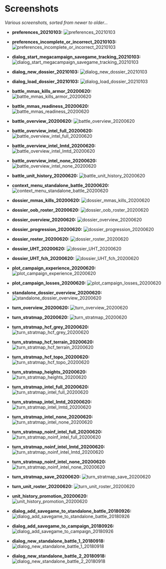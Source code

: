 # Screenshots
_Various screenshots, sorted from newer to older..._

* **preferences_20210103:**
![preferences_20210103](preferences_20210103.png?raw=true "preferences_20210103")

* **preferences_incomplete_or_incorrect_20210103:**
![preferences_incomplete_or_incorrect_20210103](preferences_incomplete_or_incorrect_20210103.png?raw=true "preferences_incomplete_or_incorrect_20210103")

* **dialog_start_megacampaign_savegame_tracking_20210103:**
![dialog_start_megacampaign_savegame_tracking_20210103](dialog_start_megacampaign_savegame_tracking_20210103.png?raw=true "dialog_start_megacampaign_savegame_tracking_20210103")

* **dialog_new_dossier_20210103:**
![dialog_new_dossier_20210103](dialog_new_dossier_20210103.png?raw=true "dialog_new_dossier_20210103")

* **dialog_load_dossier_20210103:**
![dialog_load_dossier_20210103](dialog_load_dossier_20210103.png?raw=true "dialog_load_dossier_20210103")

* **battle_mmas_kills_armor_20200620:**
![battle_mmas_kills_armor_20200620](battle_mmas_kills_armor_20200620.png?raw=true "battle_mmas_kills_armor_20200620")

* **battle_mmas_readiness_20200620:**
![battle_mmas_readiness_20200620](battle_mmas_readiness_20200620.png?raw=true "battle_mmas_readiness_20200620")

* **battle_overview_20200620:**
![battle_overview_20200620](battle_overview_20200620.png?raw=true "battle_overview_20200620")

* **battle_overview_intel_full_20200620:**
![battle_overview_intel_full_20200620](battle_overview_intel_full_20200620.png?raw=true "battle_overview_intel_full_20200620")

* **battle_overview_intel_lmtd_20200620:**
![battle_overview_intel_lmtd_20200620](battle_overview_intel_lmtd_20200620.png?raw=true "battle_overview_intel_lmtd_20200620")

* **battle_overview_intel_none_20200620:**
![battle_overview_intel_none_20200620](battle_overview_intel_none_20200620.png?raw=true "battle_overview_intel_none_20200620")

* **battle_unit_history_20200620:**
![battle_unit_history_20200620](battle_unit_history_20200620.png?raw=true "battle_unit_history_20200620")

* **context_menu_standalone_battle_20200620:**
![context_menu_standalone_battle_20200620](context_menu_standalone_battle_20200620.png?raw=true "context_menu_standalone_battle_20200620")

* **dossier_mmas_kills_20200620:**
![dossier_mmas_kills_20200620](dossier_mmas_kills_20200620.png?raw=true "dossier_mmas_kills_20200620")

* **dossier_oob_roster_20200620:**
![dossier_oob_roster_20200620](dossier_oob_roster_20200620.png?raw=true "dossier_oob_roster_20200620")

* **dossier_overview_20200620:**
![dossier_overview_20200620](dossier_overview_20200620.png?raw=true "dossier_overview_20200620")

* **dossier_progression_20200620:**
![dossier_progression_20200620](dossier_progression_20200620.png?raw=true "dossier_progression_20200620")

* **dossier_roster_20200620:**
![dossier_roster_20200620](dossier_roster_20200620.png?raw=true "dossier_roster_20200620")

* **dossier_UHT_20200620:**
![dossier_UHT_20200620](dossier_UHT_20200620.png?raw=true "dossier_UHT_20200620")

* **dossier_UHT_fch_20200620:**
![dossier_UHT_fch_20200620](dossier_UHT_fch_20200620.png?raw=true "dossier_UHT_fch_20200620")

* **plot_campaign_experience_20200620:**
![plot_campaign_experience_20200620](plot_campaign_experience_20200620.png?raw=true "plot_campaign_experience_20200620")

* **plot_campaign_losses_20200620:**
![plot_campaign_losses_20200620](plot_campaign_losses_20200620.png?raw=true "plot_campaign_losses_20200620")

* **standalone_dossier_overview_20200620:**
![standalone_dossier_overview_20200620](standalone_dossier_overview_20200620.png?raw=true "standalone_dossier_overview_20200620")

* **turn_overview_20200620:**
![turn_overview_20200620](turn_overview_20200620.png?raw=true "turn_overview_20200620")

* **turn_stratmap_20200620:**
![turn_stratmap_20200620](turn_stratmap_20200620.png?raw=true "turn_stratmap_20200620")

* **turn_stratmap_hcf_grey_20200620:**
![turn_stratmap_hcf_grey_20200620](turn_stratmap_hcf_grey_20200620.png?raw=true "turn_stratmap_hcf_grey_20200620")

* **turn_stratmap_hcf_terrain_20200620:**
![turn_stratmap_hcf_terrain_20200620](turn_stratmap_hcf_terrain_20200620.png?raw=true "turn_stratmap_hcf_terrain_20200620")

* **turn_stratmap_hcf_topo_20200620:**
![turn_stratmap_hcf_topo_20200620](turn_stratmap_hcf_topo_20200620.png?raw=true "turn_stratmap_hcf_topo_20200620")

* **turn_stratmap_heights_20200620:**
![turn_stratmap_heights_20200620](turn_stratmap_heights_20200620.png?raw=true "turn_stratmap_heights_20200620")

* **turn_stratmap_intel_full_20200620:**
![turn_stratmap_intel_full_20200620](turn_stratmap_intel_full_20200620.png?raw=true "turn_stratmap_intel_full_20200620")

* **turn_stratmap_intel_lmtd_20200620:**
![turn_stratmap_intel_lmtd_20200620](turn_stratmap_intel_lmtd_20200620.png?raw=true "turn_stratmap_intel_lmtd_20200620")

* **turn_stratmap_intel_none_20200620:**
![turn_stratmap_intel_none_20200620](turn_stratmap_intel_none_20200620.png?raw=true "turn_stratmap_intel_none_20200620")

* **turn_stratmap_noinf_intel_full_20200620:**
![turn_stratmap_noinf_intel_full_20200620](turn_stratmap_noinf_intel_full_20200620.png?raw=true "turn_stratmap_noinf_intel_full_20200620")

* **turn_stratmap_noinf_intel_lmtd_20200620:**
![turn_stratmap_noinf_intel_lmtd_20200620](turn_stratmap_noinf_intel_lmtd_20200620.png?raw=true "turn_stratmap_noinf_intel_lmtd_20200620")

* **turn_stratmap_noinf_intel_none_20200620:**
![turn_stratmap_noinf_intel_none_20200620](turn_stratmap_noinf_intel_none_20200620.png?raw=true "turn_stratmap_noinf_intel_none_20200620")

* **turn_stratmap_save_20200620:**
![turn_stratmap_save_20200620](turn_stratmap_save_20200620.png?raw=true "turn_stratmap_save_20200620")

* **turn_unit_roster_20200620:**
![turn_unit_roster_20200620](turn_unit_roster_20200620.png?raw=true "turn_unit_roster_20200620")

* **unit_history_promotion_20200620:**
![unit_history_promotion_20200620](unit_history_promotion_20200620.png?raw=true "unit_history_promotion_20200620")

* **dialog_add_savegame_to_standalone_battle_20180926:**
![dialog_add_savegame_to_standalone_battle_20180926](dialog_add_savegame_to_standalone_battle_20180926.png?raw=true "dialog_add_savegame_to_standalone_battle_20180926")

* **dialog_add_savegame_to_campaign_20180926:**
![dialog_add_savegame_to_campaign_20180926](dialog_add_savegame_to_campaign_20180926.png?raw=true "dialog_add_savegame_to_campaign_20180926")

* **dialog_new_standalone_battle_1_20180918:**
![dialog_new_standalone_battle_1_20180918](dialog_new_standalone_battle_1_20180918.png?raw=true "dialog_new_standalone_battle_1_20180918")

* **dialog_new_standalone_battle_2_20180918:**
![dialog_new_standalone_battle_2_20180918](dialog_new_standalone_battle_2_20180918.png?raw=true "dialog_new_standalone_battle_2_20180918")

